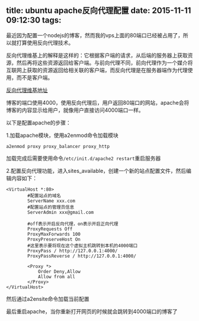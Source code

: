 title: ubuntu apache反向代理配置 
date: 2015-11-11 09:12:30
tags:
---

最近因为配置一个nodejs的博客，然而我的vps上面的80端口已经被占用了，所以就打算使用反向代理技术。

反向代理维基上的解释是这样的：它根据客户端的请求，从后端的服务器上获取资源，然后再将这些资源返回给客户端。与前向代理不同，前向代理作为一个媒介将互联网上获取的资源返回给相关联的客户端，而反向代理是在服务器端作为代理使用，而不是客户端。

[反向代理维基地址](https://zh.wikipedia.org/wiki/反向代理)

博客的端口使用4000，使用反向代理后，用户返回80端口的网站，apache会将博客的内容显示给用户，就像用户直接访问4000端口一样。

以下是配置apache的步骤：

1.加载apache模块，使用a2enmod命令加载模块

```
a2enmod proxy proxy_balancer proxy_http 
```

加载完成后需要使用命令```/etc/init.d/apache2 restart```重启服务器

2.配置反向代理功能，进入sites_available，创建一个新的站点配置文件，然后编辑内容如下：

```
<VirtualHost *:80>
		#配置站点的域名
        ServerName xxx.com
        #配置站点的管理员信息
        ServerAdmin xxx@gmail.com

		#off表示开启反向代理，on表示开启正向代理
        ProxyRequests Off
        ProxyMaxForwards 100
        ProxyPreserveHost On
        #这里表示要将现在这个虚拟主机跳转到本机的4000端口
        ProxyPass / http://127.0.0.1:4000/
        ProxyPassReverse / http://127.0.0.1:4000/

        <Proxy *>
            Order Deny,Allow
            Allow from all
        </Proxy>
</VirtualHost>
```
然后通过a2ensite命令加载当前配置

最后重启apache，当你重新打开网页的时候就会跳转到4000端口的博客了


